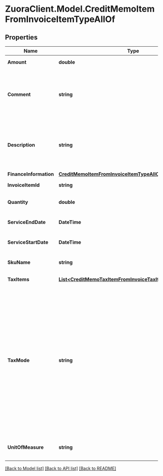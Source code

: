 # ZuoraClient.Model.CreditMemoItemFromInvoiceItemTypeAllOf

## Properties

Name | Type | Description | Notes
------------ | ------------- | ------------- | -------------
**Amount** | **double** | The amount of the credit memo item.  | 
**Comment** | **string** | Comments about the credit memo item. **Note**: This field is not available if you set the &#x60;zuora-version&#x60; request header to &#x60;257.0&#x60; or later.  | [optional] 
**Description** | **string** | The description of the credit memo item. **Note**: This field is only available if you set the &#x60;zuora-version&#x60; request header to &#x60;257.0&#x60; or later.  | [optional] 
**FinanceInformation** | [**CreditMemoItemFromInvoiceItemTypeAllOfFinanceInformation**](CreditMemoItemFromInvoiceItemTypeAllOfFinanceInformation.md) |  | [optional] 
**InvoiceItemId** | **string** | The ID of the invoice item.  | 
**Quantity** | **double** | The number of units for the credit memo item.  | [optional] 
**ServiceEndDate** | **DateTime** | The service end date of the credit memo item.  | [optional] 
**ServiceStartDate** | **DateTime** | The service start date of the credit memo item.  | [optional] 
**SkuName** | **string** | The name of the charge associated with the invoice.  | 
**TaxItems** | [**List&lt;CreditMemoTaxItemFromInvoiceTaxItemType&gt;**](CreditMemoTaxItemFromInvoiceTaxItemType.md) | Container for taxation items.  | [optional] 
**TaxMode** | **string** | The tax mode of the credit memo item, indicating whether the amount of the credit memo item includes tax.  **Note**: You can set this field to &#x60;TaxInclusive&#x60; only if the &#x60;taxAutoCalculation&#x60; field is set to &#x60;true&#x60;.  If you set &#x60;taxMode&#x60; to &#x60;TaxInclusive&#x60;, you cannot input tax amounts for credit memo items. The corresponding invoice item must use the same tax engine as the credit memo item to calculate tax amounts.  | [optional] [default to TaxModeEnum.TaxExclusive]
**UnitOfMeasure** | **string** | The definable unit that you measure when determining charges.  | [optional] 

[[Back to Model list]](../README.md#documentation-for-models) [[Back to API list]](../README.md#documentation-for-api-endpoints) [[Back to README]](../README.md)

